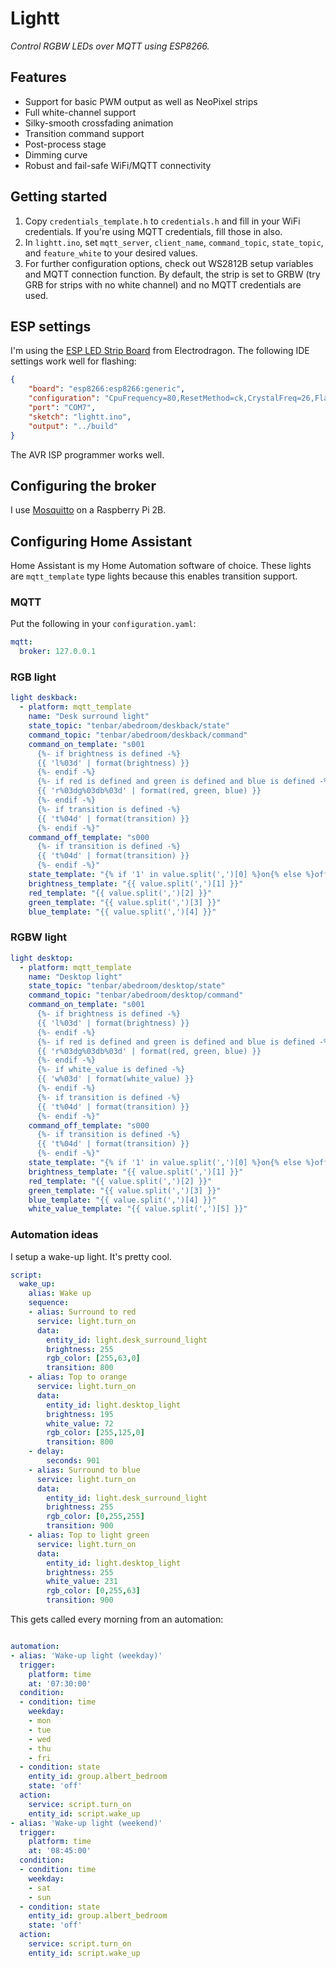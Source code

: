 # Lightt

*Control RGBW LEDs over MQTT using ESP8266.*

## Features

- Support for basic PWM output as well as NeoPixel strips
- Full white-channel support
- Silky-smooth crossfading animation
- Transition command support
- Post-process stage
- Dimming curve
- Robust and fail-safe WiFi/MQTT connectivity

## Getting started

1. Copy `credentials_template.h` to `credentials.h` and fill in your WiFi credentials. If you're using MQTT credentials, fill those in also.
1. In `lightt.ino`, set `mqtt_server`, `client_name`, `command_topic`, `state_topic`, and `feature_white` to your desired values.
1. For further configuration options, check out WS2812B setup variables and MQTT connection function. By default, the strip is set to GRBW (try GRB for strips with no white channel) and no MQTT credentials are used.

## ESP settings

I'm using the [ESP LED Strip Board][edragon] from Electrodragon. The following IDE settings work well for flashing:

```json
{
    "board": "esp8266:esp8266:generic",
    "configuration": "CpuFrequency=80,ResetMethod=ck,CrystalFreq=26,FlashFreq=40,FlashMode=qio,FlashSize=512K0,led=2,LwIPVariant=v2mss536,Debug=Disabled,DebugLevel=None____,FlashErase=none,UploadSpeed=115200",
    "port": "COM7",
    "sketch": "lightt.ino",
    "output": "../build"
}
```

The AVR ISP programmer works well.

## Configuring the broker

I use [Mosquitto][mosquitto] on a Raspberry Pi 2B. 

## Configuring Home Assistant

Home Assistant is my Home Automation software of choice. These lights are `mqtt_template` type lights because this enables transition support.

### MQTT

Put the following in your `configuration.yaml`:

```yaml
mqtt:
  broker: 127.0.0.1
```

### RGB light
```yaml
light deskback:
  - platform: mqtt_template
    name: "Desk surround light"
    state_topic: "tenbar/abedroom/deskback/state"
    command_topic: "tenbar/abedroom/deskback/command"
    command_on_template: "s001
      {%- if brightness is defined -%}
      {{ 'l%03d' | format(brightness) }}
      {%- endif -%}
      {%- if red is defined and green is defined and blue is defined -%}
      {{ 'r%03dg%03db%03d' | format(red, green, blue) }}
      {%- endif -%}
      {%- if transition is defined -%}
      {{ 't%04d' | format(transition) }}
      {%- endif -%}"
    command_off_template: "s000
      {%- if transition is defined -%}
      {{ 't%04d' | format(transition) }}
      {%- endif -%}"
    state_template: "{% if '1' in value.split(',')[0] %}on{% else %}off{% endif %}"
    brightness_template: "{{ value.split(',')[1] }}"
    red_template: "{{ value.split(',')[2] }}"
    green_template: "{{ value.split(',')[3] }}"
    blue_template: "{{ value.split(',')[4] }}"
```

### RGBW light
```yaml
light desktop:
  - platform: mqtt_template
    name: "Desktop light"
    state_topic: "tenbar/abedroom/desktop/state"
    command_topic: "tenbar/abedroom/desktop/command"
    command_on_template: "s001
      {%- if brightness is defined -%}
      {{ 'l%03d' | format(brightness) }}
      {%- endif -%}
      {%- if red is defined and green is defined and blue is defined -%}
      {{ 'r%03dg%03db%03d' | format(red, green, blue) }}
      {%- endif -%}
      {%- if white_value is defined -%}
      {{ 'w%03d' | format(white_value) }}
      {%- endif -%}
      {%- if transition is defined -%}
      {{ 't%04d' | format(transition) }}
      {%- endif -%}"
    command_off_template: "s000
      {%- if transition is defined -%}
      {{ 't%04d' | format(transition) }}
      {%- endif -%}"
    state_template: "{% if '1' in value.split(',')[0] %}on{% else %}off{% endif %}"
    brightness_template: "{{ value.split(',')[1] }}"
    red_template: "{{ value.split(',')[2] }}"
    green_template: "{{ value.split(',')[3] }}"
    blue_template: "{{ value.split(',')[4] }}"
    white_value_template: "{{ value.split(',')[5] }}"
```

### Automation ideas

I setup a wake-up light. It's pretty cool.

```yaml
script:
  wake_up:
    alias: Wake up
    sequence:
    - alias: Surround to red
      service: light.turn_on
      data:
        entity_id: light.desk_surround_light
        brightness: 255
        rgb_color: [255,63,0]
        transition: 800
    - alias: Top to orange
      service: light.turn_on
      data:
        entity_id: light.desktop_light
        brightness: 195
        white_value: 72
        rgb_color: [255,125,0]
        transition: 800
    - delay:
        seconds: 901
    - alias: Surround to blue
      service: light.turn_on
      data:
        entity_id: light.desk_surround_light
        brightness: 255
        rgb_color: [0,255,255]
        transition: 900
    - alias: Top to light green
      service: light.turn_on
      data:
        entity_id: light.desktop_light
        brightness: 255
        white_value: 231
        rgb_color: [0,255,63]
        transition: 900
```

This gets called every morning from an automation:

```yaml

automation: 
- alias: 'Wake-up light (weekday)'
  trigger:
    platform: time
    at: '07:30:00'
  condition:
  - condition: time
    weekday:
    - mon
    - tue
    - wed
    - thu
    - fri
  - condition: state
    entity_id: group.albert_bedroom
    state: 'off'
  action:
    service: script.turn_on
    entity_id: script.wake_up
- alias: 'Wake-up light (weekend)'
  trigger:
    platform: time
    at: '08:45:00'
  condition:
  - condition: time
    weekday:
    - sat
    - sun
  - condition: state
    entity_id: group.albert_bedroom
    state: 'off'
  action:
    service: script.turn_on
    entity_id: script.wake_up
```

[edragon]: http://www.electrodragon.com/product/esp-led-strip-board/
[mosquitto]: https://mosquitto.org/
